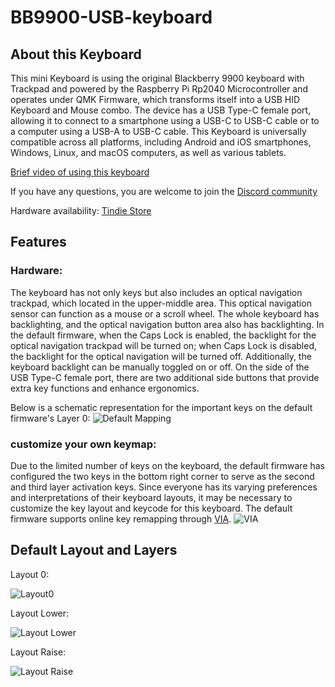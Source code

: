 # BB9900-USB-keyboard
## About this Keyboard

This mini Keyboard is using the original Blackberry 9900 keyboard with Trackpad and powered by the Raspberry Pi Rp2040 Microcontroller and operates under QMK Firmware, which transforms itself into a USB HID Keyboard and Mouse combo. The device has a USB Type-C female port, allowing it to connect to a smartphone using a USB-C to USB-C cable or to a computer using a USB-A to USB-C cable. This Keyboard is universally compatible across all platforms, including Android and iOS smartphones, Windows, Linux, and macOS computers, as well as various tablets.

[Brief video of using this keyboard](https://www.youtube.com/watch?v=568L-P2tBwc)

If you have any questions, you are welcome to join the [Discord community](https://discord.gg/PybEghmf8F)

Hardware availability: [Tindie Store](https://www.tindie.com/products/zitaotech/blackberry-bb9900-usb-keyboard-with-trackpad/)

## Features
### Hardware:

The keyboard has not only keys but also includes an optical navigation trackpad, which located in the upper-middle area. This optical navigation sensor can function as a mouse or a scroll wheel. The whole keyboard has backlighting, and the optical navigation button area also has backlighting. In the default firmware, when the Caps Lock is enabled, the backlight for the optical navigation trackpad will be turned on; when Caps Lock is disabled, the backlight for the optical navigation will be turned off. Additionally, the keyboard backlight can be manually toggled on or off. On the side of the USB Type-C female port, there are two additional side buttons that provide extra key functions and enhance ergonomics.

Below is a schematic representation for the important keys on the default firmware's Layer 0:
![Default Mapping](https://i.imgur.com/M8keKZ1.png)


### customize your own keymap:

Due to the limited number of keys on the keyboard, the default firmware has configured the two keys in the bottom right corner to serve as the second and third layer activation keys. Since everyone has its varying preferences and interpretations of their keyboard layouts, it may be necessary to customize the key layout and keycode for this keyboard. The default firmware supports online key remapping through [VIA](https://www.caniusevia.com).
![VIA](https://i.imgur.com/a0VlyBl.png)

## Default Layout and Layers
Layout 0:

![Layout0](https://i.imgur.com/0Pvp2nG.png)

Layout Lower:

![Layout Lower](https://i.imgur.com/ZXJmXin.png)

Layout Raise:

![Layout Raise](https://i.imgur.com/PozduM0.png)

